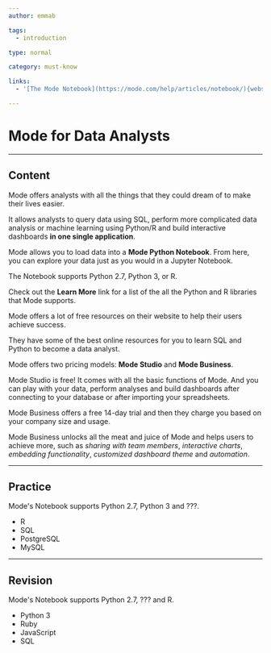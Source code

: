 ```yaml
---
author: emmab

tags:
  - introduction

type: normal

category: must-know

links:
  - '[The Mode Notebook](https://mode.com/help/articles/notebook/){website}'

---
```

# Mode for Data Analysts

---
## Content

Mode offers analysts with all the things that they could dream of to make their lives easier. 

It allows analysts to query data using SQL, perform more complicated data analysis or machine learning using Python/R and build interactive dashboards **in one single application**.

Mode allows you to load data into a **Mode Python Notebook**. From here, you can explore your data just as you would in a Jupyter Notebook.

The Notebook supports Python 2.7, Python 3, or R.

Check out the **Learn More** link for a list of the all the Python and R libraries that Mode supports.

Mode offers a lot of free resources on their website to help their users achieve success. 

They have some of the best online resources for you to learn SQL and Python to become a data analyst.

Mode offers two pricing models: **Mode Studio** and **Mode Business**.

Mode Studio is free! It comes with all the basic functions of Mode. And you can play with your data, perform analyses and build dashboards after connecting to your database or after importing your spreadsheets.

Mode Business offers a free 14-day trial and then they charge you based on your company size and usage. 

Mode Business unlocks all the meat and juice of Mode and helps users to achieve more, such as *sharing with team members*, *interactive charts*, *embedding functionality*, *customized dashboard theme* and *automation*.


---
## Practice

Mode's Notebook supports Python 2.7, Python 3 and ???.

- R
- SQL
- PostgreSQL
- MySQL

---
## Revision

Mode's Notebook supports Python 2.7, ??? and R.

- Python 3
- Ruby
- JavaScript
- SQL
 
